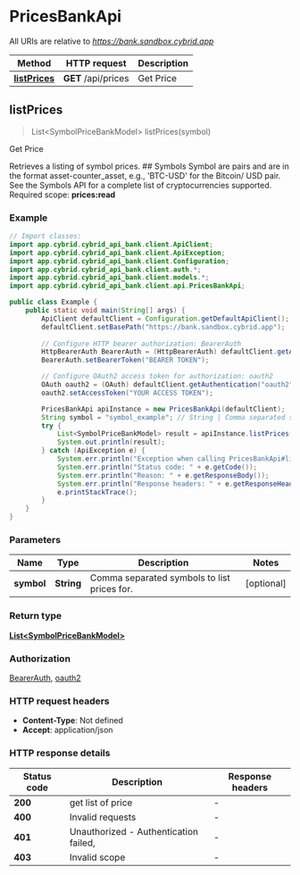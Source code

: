 # PricesBankApi

All URIs are relative to *https://bank.sandbox.cybrid.app*

| Method | HTTP request | Description |
|------------- | ------------- | -------------|
| [**listPrices**](PricesBankApi.md#listPrices) | **GET** /api/prices | Get Price |



## listPrices

> List&lt;SymbolPriceBankModel&gt; listPrices(symbol)

Get Price

Retrieves a listing of symbol prices.  ## Symbols  Symbol are pairs and are in the format asset-counter_asset, e.g., &#39;BTC-USD&#39; for the Bitcoin/ USD pair. See the Symbols API for a complete list of cryptocurrencies supported.    Required scope: **prices:read**

### Example

```java
// Import classes:
import app.cybrid.cybrid_api_bank.client.ApiClient;
import app.cybrid.cybrid_api_bank.client.ApiException;
import app.cybrid.cybrid_api_bank.client.Configuration;
import app.cybrid.cybrid_api_bank.client.auth.*;
import app.cybrid.cybrid_api_bank.client.models.*;
import app.cybrid.cybrid_api_bank.client.api.PricesBankApi;

public class Example {
    public static void main(String[] args) {
        ApiClient defaultClient = Configuration.getDefaultApiClient();
        defaultClient.setBasePath("https://bank.sandbox.cybrid.app");
        
        // Configure HTTP bearer authorization: BearerAuth
        HttpBearerAuth BearerAuth = (HttpBearerAuth) defaultClient.getAuthentication("BearerAuth");
        BearerAuth.setBearerToken("BEARER TOKEN");

        // Configure OAuth2 access token for authorization: oauth2
        OAuth oauth2 = (OAuth) defaultClient.getAuthentication("oauth2");
        oauth2.setAccessToken("YOUR ACCESS TOKEN");

        PricesBankApi apiInstance = new PricesBankApi(defaultClient);
        String symbol = "symbol_example"; // String | Comma separated symbols to list prices for.
        try {
            List<SymbolPriceBankModel> result = apiInstance.listPrices(symbol);
            System.out.println(result);
        } catch (ApiException e) {
            System.err.println("Exception when calling PricesBankApi#listPrices");
            System.err.println("Status code: " + e.getCode());
            System.err.println("Reason: " + e.getResponseBody());
            System.err.println("Response headers: " + e.getResponseHeaders());
            e.printStackTrace();
        }
    }
}
```

### Parameters


| Name | Type | Description  | Notes |
|------------- | ------------- | ------------- | -------------|
| **symbol** | **String**| Comma separated symbols to list prices for. | [optional] |

### Return type

[**List&lt;SymbolPriceBankModel&gt;**](SymbolPriceBankModel.md)

### Authorization

[BearerAuth](../README.md#BearerAuth), [oauth2](../README.md#oauth2)

### HTTP request headers

- **Content-Type**: Not defined
- **Accept**: application/json


### HTTP response details
| Status code | Description | Response headers |
|-------------|-------------|------------------|
| **200** | get list of price |  -  |
| **400** | Invalid requests |  -  |
| **401** | Unauthorized - Authentication failed,  |  -  |
| **403** | Invalid scope |  -  |

